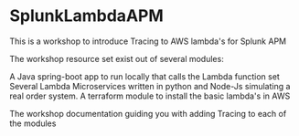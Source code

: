 # SplunkLambdaAPM
This is a workshop to introduce Tracing to AWS lambda's for Splunk APM

The workshop resource set exist out of several modules:

A Java spring-boot app to run locally that calls the Lambda function set
Several Lambda Microservices written in python and Node-Js simulating a real order system.
A terraform module to install the basic lambda's in AWS

The workshop documentation guiding you with adding Tracing to each of the modules
